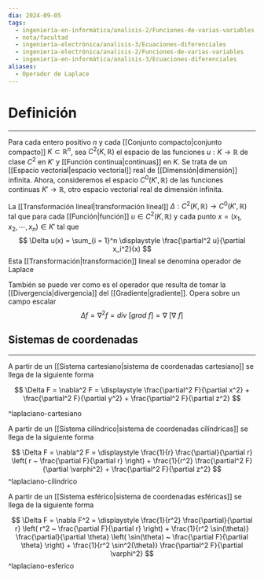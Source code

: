 ```yaml
---
dia: 2024-09-05
tags:
  - ingeniería-en-informática/analisis-2/Funciones-de-varias-variables
  - nota/facultad
  - ingeniería-electrónica/analisis-3/Ecuaciones-diferenciales
  - ingeniería-electrónica/analisis-2/Funciones-de-varias-variables
  - ingeniería-en-informática/analisis-3/Ecuaciones-diferenciales
aliases:
  - Operador de Laplace
---
```

# Definición
---
Para cada entero positivo $n$ y cada [[Conjunto compacto|conjunto compacto]] $K \subset \mathbb{R}^n$, sea $C^2(K, \mathbb R)$ el espacio de las funciones $u : K \to \mathbb R$ de clase $C^2$ en $K'$ y [[Función continua|continuas]] en $K$. Se trata de un [[Espacio vectorial|espacio vectorial]] real de [[Dimensión|dimensión]] infinita. Ahora, consideremos el espacio $C^0(K', \mathbb R)$ de las funciones continuas $K' \to \mathbb R$, otro espacio vectorial real de dimensión infinita.

La [[Transformación lineal|transformación lineal]] $\Delta : C^2(K, \mathbb R) \to C^0(K', \mathbb R)$ tal que para cada [[Función|función]] $u \in C^2(K, \mathbb R)$ y cada punto $x = \left( x_1, x_2, \cdots, x_n \right) \in K'$ tal que $$ \Delta u(x) = \sum_{i = 1}^n \displaystyle \frac{\partial^2 u}{\partial x_i^2}(x) $$
Esta [[Transformación|transformación]] lineal se denomina operador de Laplace

También se puede ver como es el operador que resulta de tomar la [[Divergencia|divergencia]] del [[Gradiente|gradiente]]. Opera sobre un campo escalar $$ \Delta f = \nabla^2 f = div ~ \Big[ grad ~ f \Big] = \nabla ~ \Big[ \nabla ~ f \Big] $$
## Sistemas de coordenadas
---
A partir de un [[Sistema cartesiano|sistema de coordenadas cartesiano]] se llega de la siguiente forma

$$ \Delta F = \nabla^2 F = \displaystyle \frac{\partial^2 F}{\partial x^2} + \frac{\partial^2 F}{\partial y^2} + \frac{\partial^2 F}{\partial z^2} $$
 
^laplaciano-cartesiano

A partir de un [[Sistema cilíndrico|sistema de coordenadas cilíndricas]] se llega de la siguiente forma 

$$ \Delta F = \nabla^2 F = \displaystyle \frac{1}{r} \frac{\partial}{\partial r} \left( r ~ \frac{\partial F}{\partial r} \right) + \frac{1}{r^2} \frac{\partial^2 F}{\partial \varphi^2} + \frac{\partial^2 F}{\partial z^2} $$ 
^laplaciano-cilindrico

A partir de un [[Sistema esférico|sistema de coordenadas esféricas]] se llega de la siguiente forma

$$ \Delta F = \nabla F^2 = \displaystyle \frac{1}{r^2} \frac{\partial}{\partial r} \left( r^2 ~ \frac{\partial F}{\partial r} \right) + \frac{1}{r^2 \sin(\theta)} \frac{\partial}{\partial \theta} \left( \sin(\theta) ~ \frac{\partial F}{\partial \theta} \right) + \frac{1}{r^2 \sin^2(\theta)} \frac{\partial^2 F}{\partial \varphi^2} $$ 
^laplaciano-esferico

